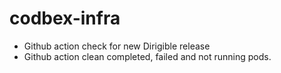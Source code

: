# codbex-infra
- Github action check for new Dirigible release
- Github action clean completed, failed and not running pods.
